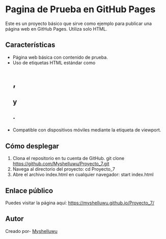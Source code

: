 # Pagina de Prueba en GitHub Pages
Este es un proyecto básico que sirve como ejemplo para publicar una página web en GitHub Pages. Utiliza solo HTML.

## Características
- Página web básica con contenido de prueba.
- Uso de etiquetas HTML estándar como <h1>, <h2> y <p>.
- Compatible con dispositivos móviles mediante la etiqueta de viewport.

## Cómo desplegar
1. Clona el repositorio en tu cuenta de GitHub.
git clone https://github.com/Myshelluwu/Proyecto_7.git
2. Navega al directorio del proyecto:
cd Proyecto_7
3. Abre el archivo index.html en cualquier navegador:
start index.html

## Enlace público
Puedes visitar la página aquí: https://myshelluwu.github.io/Proyecto_7/

## Autor
Creado por- [Myshelluwu](https://github.com/Myshelluwu)